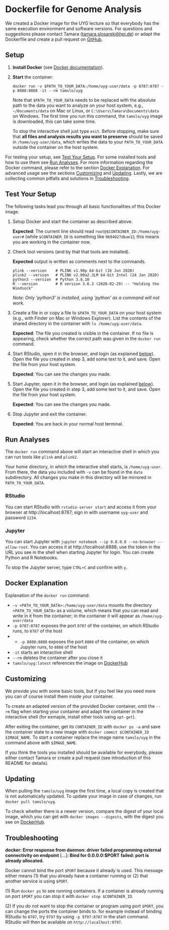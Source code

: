 # Dockerfile for Genome Analysis

We created a Docker image for the UYG lecture so that everybody has the same execution environment and software versions. For questions and suggestions please contact Tamara (tamara.slosarek@hpi.de) or adapt the Dockerfile and create a pull request on [GitHub](https://github.com/tamslo/uyg-docker).

## Setup

1. **Install Docker** (see [Docker documentation](https://docs.docker.com/get-docker/)).

2. **Start** the container:
   ```
   docker run -v $PATH_TO_YOUR_DATA:/home/uyg-user/data -p 8787:8787 -p 8888:8888 -it --rm tamslo/uyg
   ```
   Note that `$PATH_TO_YOUR_DATA` needs to be replaced with the absolute path to the data you want to analyze on your host system, e.g., `~/Documents/data` on Mac or Linux, or `C:\Users\Tamara\Documents\data` on Windows. The first time you run this command, the `tamslo/uyg` image is downloaded, this can take some time.
  
   To stop the interactive shell just type `exit`. Before stopping, make sure that **all files and analysis results you want to preserve** should be saved in `/home/uyg-user/data`, which writes the data to your `PATH_TO_YOUR_DATA` outside the container on the host system.

For testing your setup, see [Test Your Setup](#test-your-setup). For some installed tools and how to use them see [Run Analyses](#run-analyses). For more information regarding the Docker command, please refer to the section [Docker Explanation](#docker-explanation). For advanced usage see the sections [Customizing](#customizing) and [Updating](#updating). Lastly, we are collecting common pitfalls and solutions in [Troubleshooting](#troubleshooting).

## Test Your Setup

The following tasks lead you through all basic functionalities of this Docker image.

1. Setup Docker and start the container as described above.
   
   **Expected**: The current line should read `root@$CONTAINER_ID:/home/uyg-user#` (while `$CONTAINER_ID` is something like `9694027dbae1`); this means you are working in the container now.

2. Check tool versions (and by that that tools are installed).

   **Expected** output is written as comments next to the commands.

   ```
   plink --version    # PLINK v1.90p 64-bit (16 Jun 2020)
   plink2 --version   # PLINK v2.00a2.3LM 64-bit Intel (24 Jan 2020)
   python3 --version  # Python 3.8.10
   R --version        # R version 3.6.3 (2020-02-29) -- "Holding the Windsock"
   ```

   _Note: Only 'python3' is installed, using 'python' as a command will not work._

3. Create a file in or copy a file to `$PATH_TO_YOUR_DATA` on your host system (e.g., with Finder on Mac or Windows Explorer). List the contents of the shared directory in the container with `ls /home/uyg-user/data`.
   
   **Expected**: The file you created is visible in the container. If no file is appearing, check whether the correct path was given in the `docker run` command.
   
4. Start RStudio, open it in the browser, and login (as explained [below](#run-analyses)). Open the file you created in step 3, add some text to it, and save. Open the file from your host system.

   **Expected**: You can see the changes you made.

5. Start Jupyter, open it in the browser, and login (as explained [below](#run-analyses)). Open the file you created in step 3, add some text to it, and save. Open the file from your host system.

   **Expected**: You can see the changes you made.

6. Stop Jupyter and exit the container.

   **Expected**: You are back in your normal host terminal.
 
## Run Analyses

The `docker run` command above will start an interactive shell in which you can run tools like `plink` and `plink2`.

Your home directory, in which the interactive shell starts, is `/home/uyg-user`. From there, the data you included with `-v` can be found in the `data` subdirectory. All changes you make in this directory will be mirrored in `PATH_TO_YOUR_DATA`.

### RStudio

You can start RStudio with `rstudio-server start` and access it from your browser at http://localhost:8787; sign in with username `uyg-user` and password `1234`.

### Jupyter

You can start Jupyter with `jupyter notebook --ip 0.0.0.0 --no-browser --allow-root`. You can access it at http://localhost:8888; use the token in the URL you see in the shell when starting Jupyter for login. You can create Python and R Notebooks.

To stop the Jupyter server, type `CTRL+C` and confirm with `y`.

## Docker Explanation

Explanation of the `docker run` command:
* `-v <PATH_TO_YOUR_DATA>:/home/uyg-user/data` mounts the directory `<PATH_TO_YOUR_DATA>` as a volume, which means that you can read and write in it from the container; in the container it will appear as `/home/uyg-user/data`
* `-p 8787:8787` exposes the port `8787` of the container, on which RStudio runs, to `8787` of the host
* * `-p 8888:8888` exposes the port `8888` of the container, on which Jupyter runs, to `8888` of the host
* `-it` starts an interactive shell
* `--rm` deletes the container after you close it
* `tamslo/uyg:latest` references the image on [DockerHub](https://hub.docker.com/r/tamslo/uyg)

## Customizing

We provide you with some basic tools, but if you feel like you need more you can of course install them inside your container.

To create an adapted version of the provided Docker container, omit the `--rm` flag when starting your container and adapt the container in the interactive shell (for exmaple, install other tools using `apt-get`).

After exiting the container, get its `CONTAINER_ID` with `docker ps -a` and save the container state to a new image with `docker commit $CONTAINER_ID $IMAGE_NAME`.
To start a container replace the image name `tamslo/uyg` in the command above with `$IMAGE_NAME`.

If you think the tools you installed should be available for everybody, please either contact Tamara or create a pull request (see introduction of this README for details).

## Updating

When pulling the `tamslo/uyg` image the first time, a local copy is created that is not automatically updated. To update your image in case of changes, run `docker pull tamslo/uyg`.

To check whether there is a newer version, compare the digest of your local image, which you can get with `docker images --digests`, with the digest you see on [DockerHub](https://hub.docker.com/r/tamslo/uyg/tags).

## Troubleshooting

**docker: Error response from daemon: driver failed programming external connectivity on endpoint** [...]**: Bind for 0.0.0.0:$PORT** **failed: port is already allocated.**

Docker cannot bind the port `$PORT` because it already is used. This message either means (1) that you already have a container running or (2) that another service is using `$PORT`.

(1) Run `docker ps` to see running containers. If a container is already running on port `$PORT` you can stop it with `docker stop $CONTAINER_ID`.

(2) If you do not want to stop the container or program using port `$PORT`, you can change the ports the container binds to. for example instead of binding RStudio to `8787`, try `9797` by using `-p 9797:8787` in the start command. RStudio will then be available on `http://localhost:9797`.
